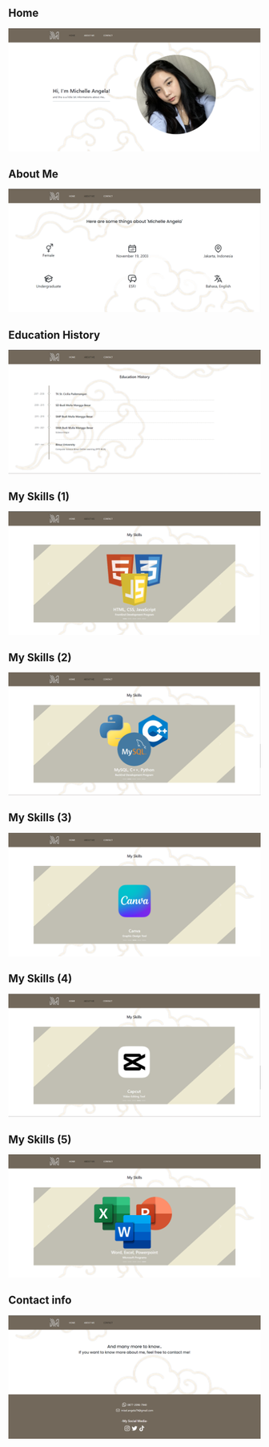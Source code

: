 ## Home
![Alt text](https://github.com/michelleangela19/Profile-WebProg/blob/main/Home.png)

## About Me
![Alt text](https://github.com/michelleangela19/Profile-WebProg/blob/main/About%20me(1).png)

## Education History
![Alt text](https://github.com/michelleangela19/Profile-WebProg/blob/main/About%20me(2).png)

## My Skills (1)
![Alt text](https://github.com/michelleangela19/Profile-WebProg/blob/main/Skill(1).png)

## My Skills (2)
![Alt text](https://github.com/michelleangela19/Profile-WebProg/blob/main/Skill(2).png)

## My Skills (3)
![Alt text](https://github.com/michelleangela19/Profile-WebProg/blob/main/Skill(3).png)

## My Skills (4)
![Alt text](https://github.com/michelleangela19/Profile-WebProg/blob/main/Skill(4).png)

## My Skills (5)
![Alt text](https://github.com/michelleangela19/Profile-WebProg/blob/main/Skill(5).png)

## Contact info
![Alt text](https://github.com/michelleangela19/Profile-WebProg/blob/main/Contact.png)
